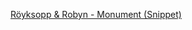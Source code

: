 ---
layout: post
wordpress_id: 1699
wordpress_url: http://noesbueno.com/archives/1699
date: '2014-04-17 21:37:07 -0500'
date_gmt: '2014-04-18 02:37:07 -0500'
body: |
  <p><a href="http://youtube.com/watch?v=Nek-IvGpe0w">Röyksopp & Robyn - Monument (Snippet)</a></p>
---